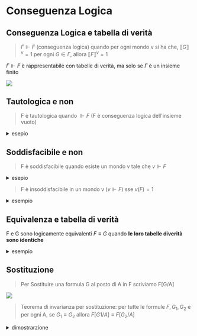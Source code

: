 # Conseguenza Logica

## Conseguenza Logica e tabella di verità 
> $\Gamma \Vdash F$ (conseguenza logica) quando per ogni mondo v si ha che, $\llbracket  G\rrbracket^v=1$ per ogni $G \in \Gamma$, allora $\llbracket  F\rrbracket^v=1$

$\Gamma \Vdash F$  è rappresentabile con tabelle di verità, ma solo se $\Gamma$ è un insieme finito

![](vx_images/5947726596008.png)

## Tautologica e non 

> F è tautologica quando $\Vdash F$ (F è conseguenza logica dell'insieme vuoto)

<details>
<summary>
esepio
</summary>

la tabella ha soli uno

$A\implies A$

![](vx_images/4869135239393.png)

</details>


## Soddisfacibile e non

> F è soddisfacibile quando esiste un mondo v tale che $v \Vdash F$

<details>
<summary>
esepio
</summary>

la tabella ha almeno un uno

$\neg A$

</details>

> F è insoddisfacibile in un mondo v ($v \Vdash F$) sse $v(F)=1$

<details>
<summary>
esempio
</summary>

è insoddisfacibile se la tabella ha soli zero 

$A \wedge \neg A$

</details>

## Equivalenza e tabella di verità

F e G sono logicamente equivalenti $F \equiv G$ quando **le loro tabelle diverità sono identiche**

<details>
<summary>
esempio
</summary>

![](vx_images/1099714806916.png)
</details>


## Sostituzione


> Per Sostituire una formula G al posto di A in F scriviamo F[G/A]


![](vx_images/1891936219394.png)


> Teorema di invarianza per sostituzione: per tutte le formule $F,G_1,G_2$ e per ogni A, se $G_1 \equiv G_2$ allora $F[G1/A] \equiv F[G_2/A]$

<details>
<summary>
dimostrarzione 
</summary>

![](vx_images/324474819259397.png)
![](vx_images/590965001816920.png)
</details>

